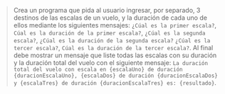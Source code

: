 > Crea un programa que pida al usuario ingresar, por separado, 3 destinos de las escalas de un vuelo, y la duración de cada uno de ellos mediante los siguientes mensajes: `¿Cúal es la primer escala?`, `Cúal es la duración de la primer escala?`, `¿Cúal es la segunda escala?`, `¿Cúal es la duración de la segunda escala?` `¿Cúal es la tercer escala?`, `Cúal es la duración de la tercer escala?`. Al final debe mostrar un mensaje que liste todas las escalas con su duración y la duración total del vuelo con el siguiente mensaje:  `La duración total del vuelo con escala en {escalaUno} de duración {duracionEscalaUno}, {escalaDos} de duración {duracionEscalaDos} y {escalaTres} de duración {duracionEscalaTres} es: {resultado}`.

<style>
  .mu-browser {
    display: none;
  }
</style>